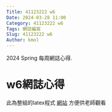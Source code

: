 ```yaml
---
Title: 41123222 w6
Date: 2024-03-28 11:00
Category: 41123222 w6
Tags: 網誌編寫
Slug: 41123222 w6
Author: kmol
---
```


2024 Spring 每周網誌心得.

<!-- PELICAN_END_SUMMARY -->

# w6網誌心得
此為整組的latex程式 [網站](https://github.com/mdecd2024/2b-midbg5/tree/main/latex)
方便供老師觀看
